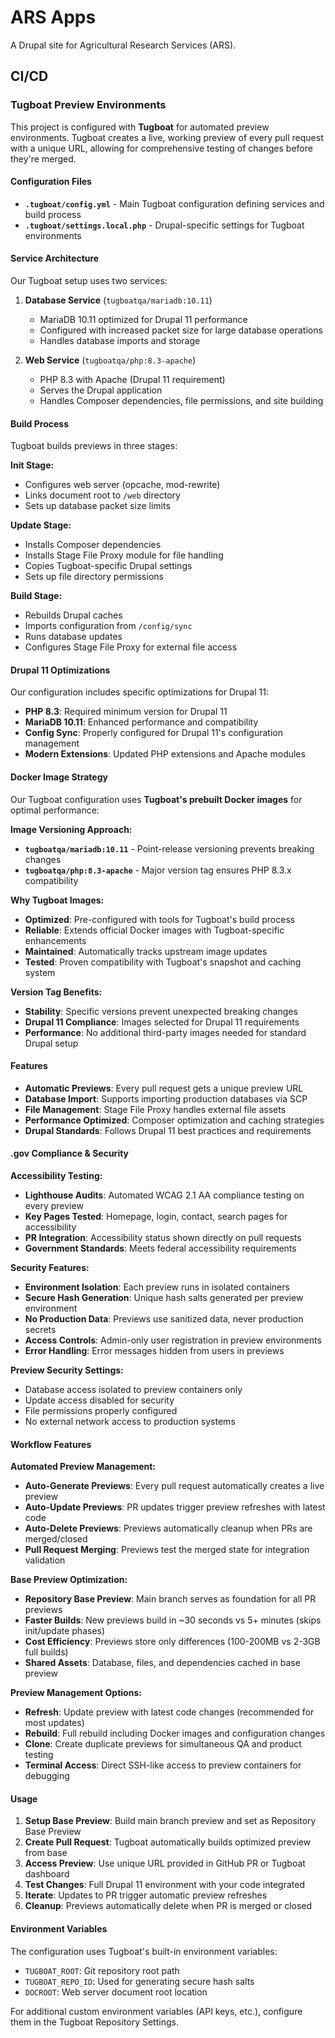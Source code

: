 # ARS Apps

A Drupal site for Agricultural Research Services (ARS).

## CI/CD

### Tugboat Preview Environments

This project is configured with **Tugboat** for automated preview environments. Tugboat creates a live, working preview of every pull request with a unique URL, allowing for comprehensive testing of changes before they're merged.

#### Configuration Files

- **`.tugboat/config.yml`** - Main Tugboat configuration defining services and build process
- **`.tugboat/settings.local.php`** - Drupal-specific settings for Tugboat environments

#### Service Architecture

Our Tugboat setup uses two services:

1. **Database Service** (`tugboatqa/mariadb:10.11`)
   - MariaDB 10.11 optimized for Drupal 11 performance
   - Configured with increased packet size for large database operations
   - Handles database imports and storage

2. **Web Service** (`tugboatqa/php:8.3-apache`)
   - PHP 8.3 with Apache (Drupal 11 requirement)
   - Serves the Drupal application
   - Handles Composer dependencies, file permissions, and site building

#### Build Process

Tugboat builds previews in three stages:

**Init Stage:**

- Configures web server (opcache, mod-rewrite)
- Links document root to `/web` directory
- Sets up database packet size limits

**Update Stage:**

- Installs Composer dependencies
- Installs Stage File Proxy module for file handling
- Copies Tugboat-specific Drupal settings
- Sets up file directory permissions

**Build Stage:**

- Rebuilds Drupal caches
- Imports configuration from `/config/sync`
- Runs database updates
- Configures Stage File Proxy for external file access

#### Drupal 11 Optimizations

Our configuration includes specific optimizations for Drupal 11:

- **PHP 8.3**: Required minimum version for Drupal 11
- **MariaDB 10.11**: Enhanced performance and compatibility
- **Config Sync**: Properly configured for Drupal 11's configuration management
- **Modern Extensions**: Updated PHP extensions and Apache modules

#### Docker Image Strategy

Our Tugboat configuration uses **Tugboat's prebuilt Docker images** for optimal performance:

**Image Versioning Approach:**
- **`tugboatqa/mariadb:10.11`** - Point-release versioning prevents breaking changes
- **`tugboatqa/php:8.3-apache`** - Major version tag ensures PHP 8.3.x compatibility

**Why Tugboat Images:**
- **Optimized**: Pre-configured with tools for Tugboat's build process
- **Reliable**: Extends official Docker images with Tugboat-specific enhancements
- **Maintained**: Automatically tracks upstream image updates
- **Tested**: Proven compatibility with Tugboat's snapshot and caching system

**Version Tag Benefits:**
- **Stability**: Specific versions prevent unexpected breaking changes
- **Drupal 11 Compliance**: Images selected for Drupal 11 requirements
- **Performance**: No additional third-party images needed for standard Drupal setup

#### Features

- **Automatic Previews**: Every pull request gets a unique preview URL
- **Database Import**: Supports importing production databases via SCP
- **File Management**: Stage File Proxy handles external file assets
- **Performance Optimized**: Composer optimization and caching strategies
- **Drupal Standards**: Follows Drupal 11 best practices and requirements

#### .gov Compliance & Security

**Accessibility Testing:**
- **Lighthouse Audits**: Automated WCAG 2.1 AA compliance testing on every preview
- **Key Pages Tested**: Homepage, login, contact, search pages for accessibility
- **PR Integration**: Accessibility status shown directly on pull requests
- **Government Standards**: Meets federal accessibility requirements

**Security Features:**
- **Environment Isolation**: Each preview runs in isolated containers
- **Secure Hash Generation**: Unique hash salts generated per preview environment
- **No Production Data**: Previews use sanitized data, never production secrets
- **Access Controls**: Admin-only user registration in preview environments
- **Error Handling**: Error messages hidden from users in previews

**Preview Security Settings:**
- Database access isolated to preview containers only
- Update access disabled for security
- File permissions properly configured
- No external network access to production systems

#### Workflow Features

**Automated Preview Management:**
- **Auto-Generate Previews**: Every pull request automatically creates a live preview
- **Auto-Update Previews**: PR updates trigger preview refreshes with latest code
- **Auto-Delete Previews**: Previews automatically cleanup when PRs are merged/closed
- **Pull Request Merging**: Previews test the merged state for integration validation

**Base Preview Optimization:**
- **Repository Base Preview**: Main branch serves as foundation for all PR previews
- **Faster Builds**: New previews build in ~30 seconds vs 5+ minutes (skips init/update phases)
- **Cost Efficiency**: Previews store only differences (100-200MB vs 2-3GB full builds)
- **Shared Assets**: Database, files, and dependencies cached in base preview

**Preview Management Options:**
- **Refresh**: Update preview with latest code changes (recommended for most updates)
- **Rebuild**: Full rebuild including Docker images and configuration changes
- **Clone**: Create duplicate previews for simultaneous QA and product testing
- **Terminal Access**: Direct SSH-like access to preview containers for debugging

#### Usage

1. **Setup Base Preview**: Build main branch preview and set as Repository Base Preview
2. **Create Pull Request**: Tugboat automatically builds optimized preview from base
3. **Access Preview**: Use unique URL provided in GitHub PR or Tugboat dashboard
4. **Test Changes**: Full Drupal 11 environment with your code integrated
5. **Iterate**: Updates to PR trigger automatic preview refreshes
6. **Cleanup**: Previews automatically delete when PR is merged or closed

#### Environment Variables

The configuration uses Tugboat's built-in environment variables:

- `TUGBOAT_ROOT`: Git repository root path
- `TUGBOAT_REPO_ID`: Used for generating secure hash salts
- `DOCROOT`: Web server document root location

For additional custom environment variables (API keys, etc.), configure them in the Tugboat Repository Settings.
